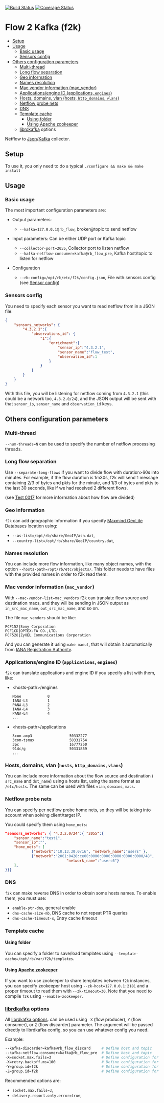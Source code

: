 [![Build Status](https://travis-ci.org/redBorder/f2k.svg?branch=master)](https://travis-ci.org/redBorder/f2k)
[![Coverage Status](https://coveralls.io/repos/github/redBorder/f2k/badge.svg?branch=master)](https://coveralls.io/github/redBorder/f2k?branch=master)

# Flow 2 Kafka (f2k)

* [Setup](#setup)
* [Usage](#usage)
   * [Basic usage](#basic-usage)
   * [Sensors config](#sensors-config)
* [Others configuration parameters](#others-configuration-parameters)
   * [Multi-thread](#multi-thread)
   * [Long flow separation](#long-flow-separation)
   * [Geo information](#geo-information)
   * [Names resolution](#names-resolution)
   * [Mac vendor information (mac_vendor)](#mac-vendor-information-mac_vendor)
   * [Applications/engine ID (applications, <code>engines</code>)](#applicationsengine-id-applications-engines)
   * [Hosts, domains, vlan (hosts, <code>http_domains</code>, <code>vlans</code>)](#hosts-domains-vlan-hosts-http_domains-vlans)
   * [Netflow probe nets](#netflow-probe-nets)
   * [DNS](#dns)
   * [Template cache](#template-cache)
      * [Using folder](#using-folder)
      * [Using <a href="https://zookeeper.apache.org/">Apache zookeeper</a>](#using-apache-zookeeper)
   * [<a href="https://github.com/edenhill/librdkafka">librdkafka</a> options](#librdkafka-options)

Netflow to
[Json](http://www.json.org/)/[Kafka](https://kafka.apache.org/) collector.

## Setup
To use it, you only need to do a typical `./configure && make && make install`

## Usage

### Basic usage

The most important configuration parameters are:

- Output parameters:
    - `--kafka=127.0.0.1@rb_flow`, broker@topic to send netflow

- Input parameters: Can be either UDP port or Kafka topic
    - `--collector-port=2055`, Collector port to listen netflow
    - `--kafka-netflow-consumer=kafka@rb_flow_pre`, Kafka host/topic to listen for netflow

- Configuration
  - `--rb-config=/opt/rb/etc/f2k/config.json`, File with sensors
    config (see [Sensor config](#sensor-config))

### Sensors config
You need to specify each sensor you want to read netflow from in a JSON file:
```json
{
	"sensors_networks": {
		"4.3.2.1":{
			"observations_id": {
				"1":{
					"enrichment":{
						"sensor_ip":"4.3.2.1",
						"sensor_name":"flow_test",
						"observation_id":1
					}
				}
			}
		}
	}
}
```

With this file, you will be listening for netflow coming from
`4.3.2.1` (this could be a network too, `4.3.2.0/24`), and the JSON output
will be sent with that `sensor_ip`, `sensor_name` and `observation_id` keys.

## Others configuration parameters

### Multi-thread
`--num-threads=N` can be used to specify the number of netflow processing
threads.

### Long flow separation
Use `--separate-long-flows` if you want to divide flow with duration>60s into
minutes. For example, if the flow duration is 1m30s, f2k will send 1 message
containing 2/3 of bytes and pkts for the minute, and 1/3 of bytes and pkts to
the last 30 seconds, like if we had received 2 different flows.

(see [Test 0017](tests/0017-separateLongTimeFlows.c) for more information about
how flow are divided)

### Geo information
`f2k` can add geographic information if you specify
[Maxmind GeoLite Databases](https://dev.maxmind.com/geoip/legacy/geolite/)
location using:
  - `--as-list=/opt/rb/share/GeoIP/asn.dat`,
  - `--country-list=/opt/rb/share/GeoIP/country.dat`,

### Names resolution
You can include more flow information, like many object names, with the option
`--hosts-path=/opt/rb/etc/objects/`. This folder needs to have files with the
provided names in order to f2k read them.

### Mac vendor information (`mac_vendor`)
With `--mac-vendor-list=mac_vendors` f2k can translate flow source and
destination macs, and they will be sending in JSON output as `in_src_mac_name`,
`out_src_mac_name`, and so on.

The file `mac_vendors` should be like:

    FCF152|Sony Corporation
    FCF1CD|OPTEX-FA CO.,LTD.
    FCF528|ZyXEL Communications Corporation

And you can generate it using `make manuf`, that will obtain it automatically
from [IANA Registration Authority](http://standards.ieee.org/develop/regauth/).

### Applications/engine ID (`applications`, `engines`)
`f2k` can translate applications and engine ID if you specify a list with them,
like:

- \<hosts-path\>/engines
    ```
    None            0
    IANA-L3         1
    PANA-L3         2
    IANA-L4         3
    PANA-L4         4
    ...
    ```

- \<hosts-path\>/applications
    ```
    3com-amp3                 50332277
    3com-tsmux                50331754
    3pc                       16777250
    914c/g                    50331859
    ...
    ```

### Hosts, domains, vlan (`hosts`, `http_domains`, `vlans`)
You can include more information about the flow source and destination (
`src_name` and `dst_name`) using a hosts list, using the same format as
`/etc/hosts`. The same can be used with files `vlan`, `domains`, `macs`.

### Netflow probe nets
You can specify per netflow probe home nets, so they will be taking into account
when solving client/target IP.

You could specify them using `home_nets`:

```json
"sensors_networks": { "4.3.2.0/24":{ "2055":{
	"sensor_name":"test1",
	"sensor_ip":"",
	"home_nets": [
	        {"network":"10.13.30.0/16", "network_name":"users" },
	        {"network":"2001:0428:ce00:0000:0000:0000:0000:0000/48",
	        				"network_name":"users6"}
	],
}}}
```

### DNS
`f2k` can make reverse DNS in order to obtain some hosts names. To enable them,
you must use:
- `enable-ptr-dns`, general enable
- `dns-cache-size-mb`, DNS cache to not repeat PTR queries
- `dns-cache-timeout-s`, Entry cache timeout

### Template cache

#### Using folder
You can specify a folder to save/load templates using
`--template-cache=/opt/rb/var/f2k/templates`.

#### Using [Apache zookeeper](https://zookeeper.apache.org/)
If you want to use zookeeper to share templates between `f2k` instances, you can
specify zookeeper host using `--zk-host=127.0.0.1:2181` and a proper timeout to
read them with `--zk-timeout=30`. Note that you need to compile `f2k` using
`--enable-zookeeper`.

### [librdkafka](https://github.com/edenhill/librdkafka) options
All [librdkafka options](https://github.com/edenhill/librdkafka/blob/master/CONFIGURATION.md).
can be used using `-X` (flow producer), `Y` (flow consumer), or `Z`
(flow discarder) parameter. The argument will be passed directly to librdkafka
config, so you can use whatever config you need.

Example:

```bash
--kafka-discarder=kafka@rb_flow_discard     # Define host and topic
--kafka-netflow-consumer=kafka@rb_flow_pre  # Define host and topic
-X=socket.max.fails=3                       # Define configuration for flow producer
-X=retry.backoff.ms=100                     # Define configuration for flow producer
-Y=group.id=f2k                             # Define configuration for consumer
-Z=group.id=f2k                             # Define configuration for discard producer
```

Recommended options are:

- `socket.max.fails=3`,
- `delivery.report.only.error=true`,
